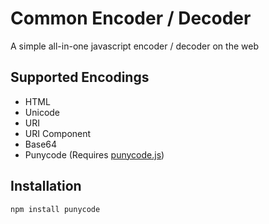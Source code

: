 # Common Encoder / Decoder
A simple all-in-one javascript encoder / decoder on the web

## Supported Encodings
- HTML
- Unicode
- URI
- URI Component
- Base64
- Punycode (Requires [punycode.js](https://github.com/bestiejs/punycode.js))

## Installation
```bash
npm install punycode
```
